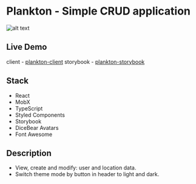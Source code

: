 # Plankton - Simple CRUD application

![alt text](https://i.ibb.co/0fMfzn6/Screenshot-20211004-221339.png)

## Live Demo
client - [plankton-client](https://plankton-client.herokuapp.com/)
storybook - [plankton-storybook](https://plankton-storybook.herokuapp.com/)

## Stack
- React
- MobX
- TypeScript
- Styled Components
- Storybook
- DiceBear Avatars
- Font Awesome

## Description
* View, сreate and modify: user and location data.
* Switch theme mode by button in header to light and dark.
